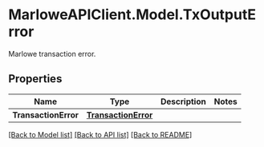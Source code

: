 # MarloweAPIClient.Model.TxOutputError
Marlowe transaction error.

## Properties

Name | Type | Description | Notes
------------ | ------------- | ------------- | -------------
**TransactionError** | [**TransactionError**](TransactionError.md) |  | 

[[Back to Model list]](../README.md#documentation-for-models) [[Back to API list]](../README.md#documentation-for-api-endpoints) [[Back to README]](../README.md)

